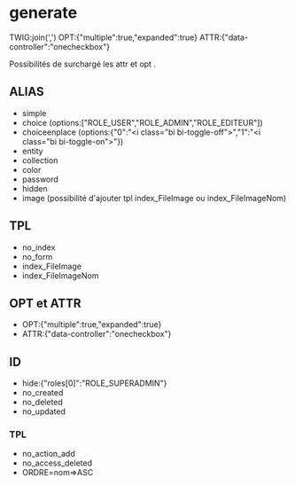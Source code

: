 # generate

TWIG:join(',')
OPT:{"multiple":true,"expanded":true}
ATTR:{"data-controller":"onecheckbox"}

Possibilités de surchargé les attr et opt .

## ALIAS

- simple
- choice (options:["ROLE_USER","ROLE_ADMIN","ROLE_EDITEUR"])
- choiceenplace (options:{"0":"<i class=\"bi bi-toggle-off\"></i>","1":"<i class=\"bi bi-toggle-on\"></i>"})
- entity
- collection
- color
- password
- hidden
- image (possibilité d'ajouter tpl index_FileImage ou index_FileImageNom)

## TPL

- no_index
- no_form
- index_FileImage
- index_FileImageNom

## OPT et ATTR

  - OPT:{"multiple":true,"expanded":true}
  - ATTR:{"data-controller":"onecheckbox"}

## ID

- hide:{"roles[0]":"ROLE_SUPERADMIN"}
- no_created
- no_deleted
- no_updated

### TPL

- no_action_add
- no_access_deleted
- ORDRE=nom=>ASC

